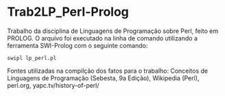 # Trab2LP_Perl-Prolog
Trabalho da disciplina de Linguagens de Programação sobre Perl, feito em PROLOG. O arquivo foi executado na linha de comando utilizando a ferramenta SWI-Prolog com o seguinte comando:

  ```swipl lp_perl.pl```
  
Fontes utilizadas na compilção dos fatos para o trabalho: Conceitos de Linguagens de Programação (Sebesta, 9a Edição), Wikipedia (Perl), perl.org, yapc.tv/history-of-perl/   
